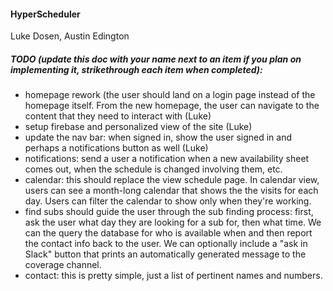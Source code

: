 #### HyperScheduler
Luke Dosen, Austin Edington

##### TODO (update this doc with your name next to an item if you plan on implementing it, strikethrough each item when completed):

- homepage rework (the user should land on a login page instead of the homepage itself. From the new homepage, the user can navigate to the content that they need to interact with (Luke)
- setup firebase and personalized view of the site (Luke)
- update the nav bar: when signed in, show the user signed in and perhaps a notifications button as well (Luke)
- notifications: send a user a notification when a new availability sheet comes out, when the schedule is changed involving them, etc.
- calendar: this should replace the view schedule page. In calendar view, users can see a month-long calendar that shows the the visits for each day. Users can filter the calendar to show only when they're working.
- find subs should guide the user through the sub finding process: first, ask the user what day they are looking for a sub for, then what time. We can the query the database for who is available when and then report the contact info back to the user. We can optionally include a "ask in Slack" button that prints an automatically generated message to the coverage channel. 
- contact: this is pretty simple, just a list of pertinent names and numbers.
